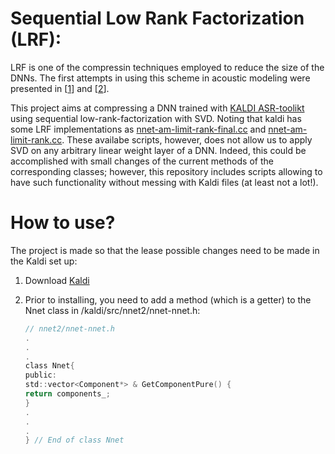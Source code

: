 # Sequential Low Rank Factorization (LRF):

LRF is one of the compressin techniques employed to reduce the size of the DNNs. The first attempts in using this scheme in acoustic modeling were presented in [[1](http://ieeexplore.ieee.org/document/6638949/)] and [[2](https://www.microsoft.com/en-us/research/wp-content/uploads/2013/01/svd_v2.pdf)].

This project aims at compressing a DNN trained with [KALDI ASR-toolikt]( http://kaldi-asr.org/) using sequential low-rank-factorization with SVD. Noting that kaldi has some LRF implementations as [nnet-am-limit-rank-final.cc](https://github.com/kaldi-asr/kaldi/blob/master/src/nnet2bin/nnet-am-limit-rank-final.cc) and [nnet-am-limit-rank.cc](https://github.com/kaldi-asr/kaldi/blob/master/src/nnet2bin/nnet-am-limit-rank.cc). These availabe scripts, however, does not allow us to apply SVD on any arbitrary linear weight layer of a DNN. Indeed, this could be accomplished with small changes of the current methods of the corresponding classes; however, this repository includes scripts allowing to have such functionality without messing with Kaldi files (at least not a lot!).

# How to use?
The project is made so that the lease possible changes need to be made in the Kaldi set up:
  
1. Download [Kaldi](https://github.com/kaldi-asr/kaldi)
  
2. Prior to installing, you need to add a method (which is a getter) to the Nnet class in /kaldi/src/nnet2/nnet-nnet.h:

      ```c
      // nnet2/nnet-nnet.h
      .
      .
      .
      class Nnet{
      public:
      std::vector<Component*> & GetComponentPure() {
      return components_;
      }
      .
      .
      .
      } // End of class Nnet
     ```
    
    
    

